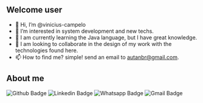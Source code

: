 ## Welcome user

- 👋 Hi, I’m @vinicius-campelo
- 👀 I’m interested in system development and new techs.
- 🌱 I am currently learning the Java language, but I have great knowledge.
- 💞️ I am looking to collaborate in the design of my work with the technologies found here.
- 📫 How to find me? simple! send an email to autanbr@gmail.com.

## About me 
![Github Badge](https://img.shields.io/badge/-Github-000?style=flat-square&logo=Github&logoColor=white&link=https://github.com/vinicius-campelo)
![Linkedin Badge](https://img.shields.io/badge/-LinkedIn-blue?style=flat-square&logo=Linkedin&logoColor=white&link=https://www.linkedin.com/feed/)
![Whatsapp Badge](https://img.shields.io/badge/-Whatsapp-4CA143?style=flat-square&labelColor=4CA143&logo=whatsapp&logoColor=white&link=https://api.whatsapp.com/send?phone=seu_telefone_55+61+991759170&text=ola!)
![Gmail Badge](https://img.shields.io/badge/-Gmail-c14438?style=flat-square&logo=Gmail&logoColor=white&link=mailto:autanbr@gmail.com)
 

<!---
vinicius-campelo/vinicius-campelo is a ✨ special ✨ repository because its `README.md` (this file) appears on your GitHub profile.
You can click the Preview link to take a look at your changes.
--->
